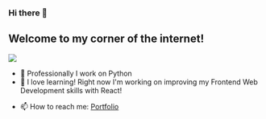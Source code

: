 ### Hi there 👋

## Welcome to my corner of the internet!

![](https://visitor-badge.glitch.me/badge?page_id=tavonpour.tavonpour)

<!--
**tavonpour/tavonpour** is a ✨ _special_ ✨ repository because its `README.md` (this file) appears on your GitHub profile. 
-->

- 🔭 Professionally I work on Python
- 🌱 I love learning! Right now I'm working on improving my Frontend Web Development skills with React!
<!-- - 👯 I’m looking to collaborate on ... -->
<!-- - 🤔 I’m looking for help with ... -->
<!-- - 💬 Ask me about ... -->

<!-- - 😄 Pronouns: ... -->
<!-- - ⚡ Fun fact: ... -->

- 📫 How to reach me: [Portfolio](https://tavonpour.github.io/)
